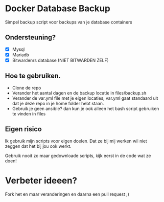 # Docker Database Backup

Simpel backup script voor backups van je database containers


## Ondersteuning?

- [x] Mysql
- [x] Mariadb
- [x] Bitwardenrs database (NIET BITWARDEN ZELF)

## Hoe te gebruiken.

- Clone de repo
- Verander het aantal dagen en de backup locatie in files/backup.sh 
- Verander de var.yml file met je eigen locaties, var.yml gaat standaard uit dat je deze repo in je home folder hebt staan.
- Gebruik je geen ansible? dan kun je ook alleen het bash script gebruiken te vinden in files

## Eigen risico

Ik gebruik mijn scripts voor eigen doelen.
Dat ze bij mij werken wil niet zeggen dat het bij jou ook werkt.

Gebruik nooit zo maar gedownloade scripts, kijk eerst in de code wat ze doen! 

# Verbeter ideeen?

Fork het en maar veranderingen en daarna een pull request ;)

